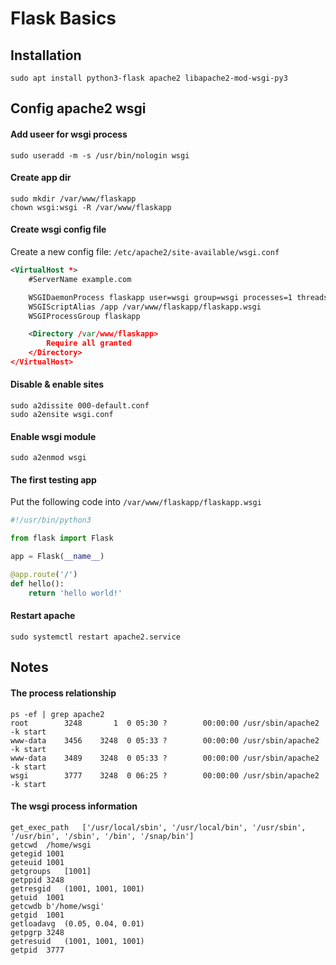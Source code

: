 # Flask Basics

## Installation

```shell
sudo apt install python3-flask apache2 libapache2-mod-wsgi-py3
```



## Config apache2 wsgi

#### Add useer for wsgi process

```shell
sudo useradd -m -s /usr/bin/nologin wsgi
```



#### Create app dir

```shell
sudo mkdir /var/www/flaskapp
chown wsgi:wsgi -R /var/www/flaskapp
```



#### Create wsgi config file

Create a new config file: `/etc/apache2/site-available/wsgi.conf`

```xml
<VirtualHost *>
    #ServerName example.com

    WSGIDaemonProcess flaskapp user=wsgi group=wsgi processes=1 threads=3 display-name=flaskapp
    WSGIScriptAlias /app /var/www/flaskapp/flaskapp.wsgi
    WSGIProcessGroup flaskapp

    <Directory /var/www/flaskapp>
        Require all granted
    </Directory>
</VirtualHost>
```



#### Disable & enable sites

```shell
sudo a2dissite 000-default.conf
sudo a2ensite wsgi.conf
```



#### Enable wsgi module

```shell
sudo a2enmod wsgi 
```



#### The first testing app

Put the following code into `/var/www/flaskapp/flaskapp.wsgi`

```python
#!/usr/bin/python3

from flask import Flask

app = Flask(__name__)

@app.route('/')
def hello():
    return 'hello world!'
```



#### Restart apache

```shell
sudo systemctl restart apache2.service
```



## Notes

#### The process relationship

```shell
ps -ef | grep apache2
root        3248       1  0 05:30 ?        00:00:00 /usr/sbin/apache2 -k start
www-data    3456    3248  0 05:33 ?        00:00:00 /usr/sbin/apache2 -k start
www-data    3489    3248  0 05:33 ?        00:00:00 /usr/sbin/apache2 -k start
wsgi        3777    3248  0 06:25 ?        00:00:00 /usr/sbin/apache2 -k start
```



#### The wsgi process information

```shell
get_exec_path	['/usr/local/sbin', '/usr/local/bin', '/usr/sbin', '/usr/bin', '/sbin', '/bin', '/snap/bin']
getcwd	/home/wsgi
getegid	1001
geteuid	1001
getgroups	[1001]
getppid	3248
getresgid	(1001, 1001, 1001)
getuid	1001
getcwdb	b'/home/wsgi'
getgid	1001
getloadavg	(0.05, 0.04, 0.01)
getpgrp	3248
getresuid	(1001, 1001, 1001)
getpid	3777
```

